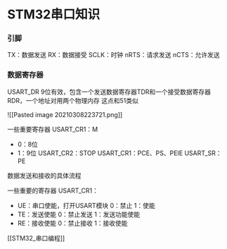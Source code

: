 # STM32串口知识
### 引脚
TX：数据发送
RX：数据接受
SCLK：时钟
nRTS：请求发送
nCTS：允许发送
### 数据寄存器
USART_DR
9位有效，包含一个发送数据寄存器TDR和一个接受数据寄存器RDR，一个地址对用两个物理内存
这点和51类似

![[Pasted image 20210308223721.png]]

一些重要寄存器
USART_CR1：M
+ 0：8位
+ 1：9位
USART_CR2：STOP
USART_CR1：PCE、PS、PEIE
USART_SR：PE

数据发送和接收的具体流程

一些重要的寄存器
USART_CR1：
+ UE：串口使能，打开USART模块
  0：禁止
  1：使能
+ TE：发送使能
  0：禁止发送
  1：发送功能使能
+ RE：接收使能
  0：禁止接收
  1：接收使能
  
  
[[STM32_串口编程]]
  